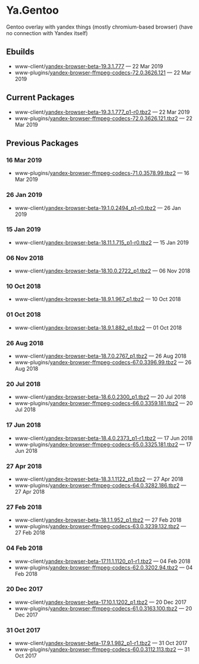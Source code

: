 # Ya.Gentoo
Gentoo overlay with yandex things (mostly chromium-based browser) (have no connection with Yandex itself)

## Ebuilds

* www-client/[yandex-browser-beta-19.3.1.777](www-client/yandex-browser-beta/yandex-browser-beta-19.3.1.777_p1-r0.ebuild) — 22 Mar 2019
* www-plugins/[yandex-browser-ffmpeg-codecs-72.0.3626.121](www-plugins/yandex-browser-ffmpeg-codecs/yandex-browser-ffmpeg-codecs-72.0.3626.121.ebuild) — 22 Mar 2019

## Current Packages

* www-client/[yandex-browser-beta-19.3.1.777_p1-r0.tbz2](http://gpo.al54.tk/gentoo-packages/www-client/yandex-browser-beta-19.3.1.777_p1-r0.tbz2) — 22 Mar 2019
* www-plugins/[yandex-browser-ffmpeg-codecs-72.0.3626.121.tbz2](http://gpo.al54.tk/gentoo-packages/www-plugins/yandex-browser-ffmpeg-codecs-72.0.3626.121.tbz2) — 22 Mar 2019

## Previous Packages

### 16 Mar 2019

* www-plugins/[yandex-browser-ffmpeg-codecs-71.0.3578.99.tbz2](http://gpo.al54.tk/gentoo-packages/www-plugins/yandex-browser-ffmpeg-codecs-71.0.3578.99.tbz2) — 16 Mar 2019

### 26 Jan 2019

* www-client/[yandex-browser-beta-19.1.0.2494_p1-r0.tbz2](http://gpo.al54.tk/gentoo-packages/www-client/yandex-browser-beta-19.1.0.2494_p1-r0.tbz2) — 26 Jan 2019

### 15 Jan 2019

* www-client/[yandex-browser-beta-18.11.1.715_p1-r0.tbz2](http://gpo.al54.tk/gentoo-packages/www-client/yandex-browser-beta-18.11.1.715_p1-r0.tbz2) — 15 Jan 2019

### 06 Nov 2018

* www-client/[yandex-browser-beta-18.10.0.2722_p1.tbz2](http://gpo.al54.tk/gentoo-packages/www-client/yandex-browser-beta-18.10.0.2722_p1.tbz2) — 06 Nov 2018

### 10 Oct 2018

* www-client/[yandex-browser-beta-18.9.1.967_p1.tbz2](http://gpo.al54.tk/gentoo-packages/www-client/yandex-browser-beta-18.9.1.967_p1.tbz2) — 10 Oct 2018

### 01 Oct 2018

* www-client/[yandex-browser-beta-18.9.1.882_p1.tbz2](http://gpo.al54.tk/gentoo-packages/www-client/yandex-browser-beta-18.9.1.882_p1.tbz2) — 01 Oct 2018

### 26 Aug 2018

* www-client/[yandex-browser-beta-18.7.0.2767_p1.tbz2](http://gpo.al54.tk/gentoo-packages/www-client/yandex-browser-beta-18.7.0.2767_p1.tbz2) — 26 Aug 2018
* www-plugins/[yandex-browser-ffmpeg-codecs-67.0.3396.99.tbz2](http://gpo.al54.tk/gentoo-packages/www-plugins/yandex-browser-ffmpeg-codecs-67.0.3396.99.tbz2) — 26 Aug 2018

### 20 Jul 2018

* www-client/[yandex-browser-beta-18.6.0.2300_p1.tbz2](http://gpo.al54.tk/gentoo-packages/www-client/yandex-browser-beta-18.6.0.2300_p1.tbz2) — 20 Jul 2018
* www-plugins/[yandex-browser-ffmpeg-codecs-66.0.3359.181.tbz2](http://gpo.al54.tk/gentoo-packages/www-plugins/yandex-browser-ffmpeg-codecs-66.0.3359.181.tbz2) — 20 Jul 2018

### 17 Jun 2018

* www-client/[yandex-browser-beta-18.4.0.2373_p1-r1.tbz2](http://gpo.al54.tk/gentoo-packages/www-client/yandex-browser-beta-18.4.0.2373_p1-r1.tbz2) — 17 Jun 2018
* www-plugins/[yandex-browser-ffmpeg-codecs-65.0.3325.181.tbz2](http://gpo.al54.tk/gentoo-packages/www-plugins/yandex-browser-ffmpeg-codecs-65.0.3325.181.tbz2) — 17 Jun 2018

### 27 Apr 2018

* www-client/[yandex-browser-beta-18.3.1.1122_p1.tbz2](http://gpo.al54.tk/gentoo-packages/www-client/yandex-browser-beta-18.3.1.1122_p1.tbz2) — 27 Apr 2018
* www-plugins/[yandex-browser-ffmpeg-codecs-64.0.3282.186.tbz2](http://gpo.al54.tk/gentoo-packages/www-plugins/yandex-browser-ffmpeg-codecs-64.0.3282.186.tbz2) — 27 Apr 2018

### 27 Feb 2018

* www-client/[yandex-browser-beta-18.1.1.952_p1.tbz2](http://gpo.al54.tk/gentoo-packages/www-client/yandex-browser-beta-18.1.1.952_p1.tbz2) — 27 Feb 2018
* www-plugins/[yandex-browser-ffmpeg-codecs-63.0.3239.132.tbz2](http://gpo.al54.tk/gentoo-packages/www-plugins/yandex-browser-ffmpeg-codecs-63.0.3239.132.tbz2) — 27 Feb 2018

### 04 Feb 2018

* www-client/[yandex-browser-beta-17.11.1.1120_p1-r1.tbz2](http://gpo.al54.tk/gentoo-packages/www-client/yandex-browser-beta-17.11.1.1120_p1-r1.tbz2) — 04 Feb 2018
* www-plugins/[yandex-browser-ffmpeg-codecs-62.0.3202.94.tbz2](http://gpo.al54.tk/gentoo-packages/www-plugins/yandex-browser-ffmpeg-codecs-62.0.3202.94.tbz2) — 04 Feb 2018

### 20 Dec 2017

* www-client/[yandex-browser-beta-17.10.1.1202_p1.tbz2](http://gpo.al54.tk/gentoo-packages/www-client/yandex-browser-beta-yandex-browser-beta-17.10.1.1202_p1.tbz2) — 20 Dec 2017
* www-plugins/[yandex-browser-ffmpeg-codecs-61.0.3163.100.tbz2](http://gpo.al54.tk/gentoo-packages/www-plugins/yandex-browser-ffmpeg-codecs-61.0.3163.100.tbz2) — 20 Dec 2017

### 31 Oct 2017

* www-client/[yandex-browser-beta-17.9.1.982_p1-r1.tbz2](http://gpo.al54.tk/gentoo-packages/www-client/yandex-browser-beta-17.9.1.982_p1-r1.tbz2) — 31 Oct 2017
* www-plugins/[yandex-browser-ffmpeg-codecs-60.0.3112.113.tbz2](http://gpo.al54.tk/gentoo-packages/www-plugins/yandex-browser-ffmpeg-codecs-60.0.3112.113.tbz2) — 31 Oct 2017
